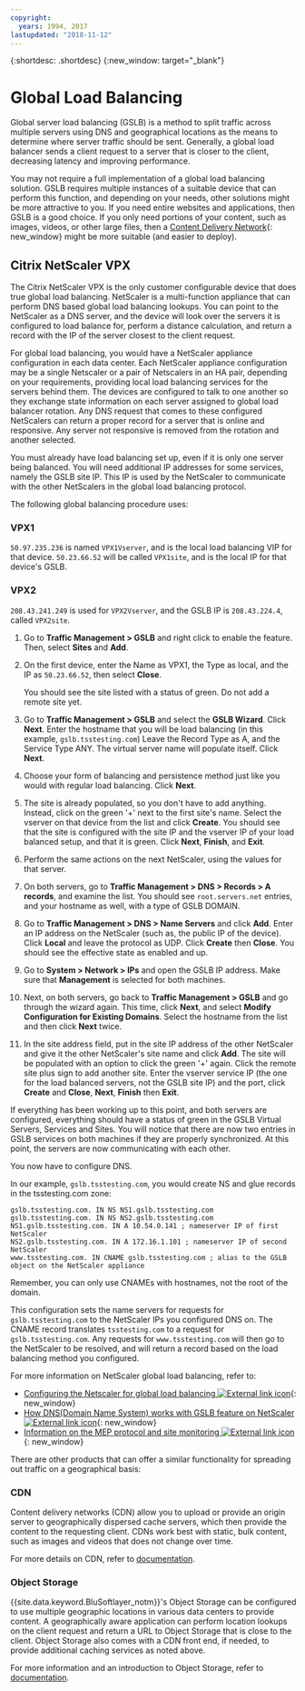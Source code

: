```yaml
---
copyright:
  years: 1994, 2017
lastupdated: "2018-11-12"
---
```


{:shortdesc: .shortdesc}
{:new_window: target="_blank"}

# Global Load Balancing

Global server load balancing (GSLB) is a method to split traffic across multiple servers using DNS and geographical locations as the means to determine where server traffic should be sent. Generally, a global load balancer sends a client request to a server that is closer to the client, decreasing latency and improving performance.

You may not require a full implementation of a global load balancing solution. GSLB requires multiple instances of a suitable device that can perform this function, and depending on your needs, other solutions might be more attractive to you. If you need entire websites and applications, then GSLB is a good choice. If you only need portions of your content, such as images, videos, or other large files, then a [Content Delivery Network](/docs/infrastructure/CDN/about.html#about-content-delivery-networks-cdn-){: new_window} might be more suitable (and easier to deploy).

## Citrix NetScaler VPX

The Citrix NetScaler VPX is the only customer configurable device that does true global load balancing. NetScaler is a multi-function appliance that can perform DNS based global load balancing lookups. You can point to the NetScaler as a DNS server, and the device will look over the servers it is configured to load balance for, perform a distance calculation, and return a record with the IP of the server closest to the client request.

For global load balancing, you would have a NetScaler appliance configuration in each data center. Each NetScaler appliance configuration may be a single Netscaler or a pair of Netscalers in an HA pair, depending on your requirements, providing local load balancing services for the servers behind them. The devices are configured to talk to one another so they exchange state information on each server assigned to global load balancer rotation. Any DNS request that comes to these configured NetScalers can return a proper record for a server that is online and responsive. Any server not responsive is removed from the rotation and another selected.

You must already have load balancing set up, even if it is only one server being balanced. You will need additional IP addresses for some services, namely the GSLB site IP. This IP is used by the NetScaler to communicate with the other NetScalers in the global load balancing protocol. 

The following global balancing procedure uses:

### VPX1

`50.97.235.236` is named `VPX1Vserver`, and is the local load balancing VIP for that device. `50.23.66.52` will be called `VPX1site`, and is the local IP for that device's GSLB.

### VPX2
`208.43.241.249` is used for `VPX2Vserver`, and the GSLB IP is `208.43.224.4`, called `VPX2site`.

1. Go to **Traffic Management > GSLB** and right click to enable the feature. Then, select **Sites** and **Add**.

2. On the first device, enter the Name as VPX1, the Type as local, and the IP as `50.23.66.52`, then select **Close**. 

	You should see the site listed with a status of green. Do not add a remote site yet.

3. Go to **Traffic Management > GSLB** and select the **GSLB Wizard**. Click **Next**. Enter the hostname that you will be load balancing (in this example, `gslb.tsstesting.com`) Leave the Record Type as A, and the Service Type ANY. The virtual server name will populate itself. Click **Next**.

4. Choose your form of balancing and persistence method just like you would with regular load balancing. Click **Next**.

5. The site is already populated, so you don't have to add anything. Instead, click on the green '+' next to the first site's name. Select the vserver on that device from the list and click **Create**. You should see that the site is configured with the site IP and the vserver IP of your load balanced setup, and that it is green. Click **Next**, **Finish**, and **Exit**.

6. Perform the same actions on the next NetScaler, using the values for that server.

7. On both servers, go to **Traffic Management > DNS > Records > A records**, and examine the list. You should see `root.servers.net` entries, and your hostname as well, with a type of GSLB DOMAIN. 

8. Go to **Traffic Management > DNS > Name Servers** and click **Add**. Enter an IP address on the NetScaler (such as, the public IP of the device). Click **Local** and leave the protocol as UDP. Click **Create** then **Close**. You should see the effective state as enabled and up.

9. Go to **System > Network > IPs** and open the GSLB IP address. Make sure that **Management** is selected for both machines.

10. Next, on both servers, go back to **Traffic Management > GSLB** and go through the wizard again. This time, click **Next**, and select **Modify Configuration for Existing Domains**. Select the hostname from the list and then click **Next** twice. 

11. In the site address field, put in the site IP address of the other NetScaler and give it the other NetScaler's site name and click **Add**. The site will be populated with an option to click the green '+' again. Click the remote site plus sign to add another site. Enter the vserver service IP (the one for the load balanced servers, not the GSLB site IP) and the port, click **Create** and **Close**, **Next**, **Finish** then **Exit**.

If everything has been working up to this point, and both servers are configured, everything should have a status of green in the GSLB Virtual Servers, Services and Sites. You will notice that there are now two entries in GSLB services on both machines if they are properly synchronized. At this point, the servers are now communicating with each other.

You now have to configure DNS.

In our example, `gslb.tsstesting.com`, you would create NS and glue records in the tsstesting.com zone:

    gslb.tsstesting.com. IN NS NS1.gslb.tsstesting.com
    gslb.tsstesting.com. IN NS NS2.gslb.tsstesting.com
    NS1.gslb.tsstesting.com. IN A 10.54.0.141 ; nameserver IP of first NetScaler
    NS2.gslb.tsstesting.com. IN A 172.16.1.101 ; nameserver IP of second NetScaler
    www.tsstesting.com. IN CNAME gslb.tsstesting.com ; alias to the GSLB object on the NetScaler appliance

Remember, you can only use CNAMEs with hostnames, not the root of the domain.

This configuration sets the name servers for requests for `gslb.tsstesting.com` to the NetScaler IPs you configured DNS on. The CNAME record translates `tsstesting.com` to a request for `gslb.tsstesting.com`. Any requests for `www.tsstesting.com` will then go to the NetScaler to be resolved, and will return a record based on the load balancing method you configured.

For more information on NetScaler global load balancing, refer to:
* [Configuring the Netscaler for global load balancing ![External link icon](../../icons/launch-glyph.svg "External link icon")](http://support.citrix.com/article/CTX110348){: new_window}
* [How DNS(Domain Name System) works with GSLB feature on NetScaler ![External link icon](../../icons/launch-glyph.svg "External link icon")](https://support.citrix.com/article/CTX122619){: new_window}
* [Information on the MEP protocol and site monitoring ![External link icon](../../icons/launch-glyph.svg "External link icon")](http://support.citrix.com/article/CTX111081){: new_window}

There are other products that can offer a similar functionality for spreading out traffic on a geographical basis:

### CDN

Content delivery networks (CDN) allow you to upload or provide an origin server to geographically dispersed cache servers, which then provide the content to the requesting client. CDNs work best with static, bulk content, such as images and videos that does not change over time.

For more details on CDN, refer to [documentation](/docs/infrastructure/CDN/getting-started.html#getting-started).

### Object Storage

{{site.data.keyword.BluSoftlayer_notm}}'s Object Storage can be configured to use multiple geographic locations in various data centers to provide content. A geographically aware application can perform location lookups on the client request and return a URL to Object Storage that is close to the client. Object Storage also comes with a CDN front end, if needed, to provide additional caching services as noted above.

For more information and an introduction to Object Storage, refer to [documentation](/docs/services/cloud-object-storage/about-cos.html#about-ibm-cos). 
